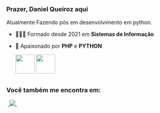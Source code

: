 
### Prazer, Daniel Queiroz aqui

Atualmente Fazendo pós em desenvolvimento em python.

- 👨🏻‍💻 Formado desde 2021 em **Sistemas de Informação**
- 🥰 Apaixonado por **PHP** e **PYTHON**
  
    <div style="display: inline">
      <img width='50' height='50' src="https://cdn.jsdelivr.net/gh/devicons/devicon/icons/python/python-original.svg" />
      <img width='50' height='50' src="https://cdn.jsdelivr.net/gh/devicons/devicon/icons/php/php-original.svg" />
    </div> 

##

### Você também me encontra em:
&nbsp;<a href="https://www.linkedin.com/in/daniel-queiroz-b13871153/">
  <img src="https://img.shields.io/badge/linkedin-%230077B5.svg?style=for-the-badge&logo=linkedin&logoColor=white">
</a>&nbsp;
